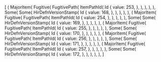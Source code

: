 [
    (
        MajorItem(
            Fugitive(
                FugitivePath(
                    ItemPathId(
                        Id {
                            value: 253,
                        },
                    ),
                ),
            ),
        ),
        Some(
            Some(
                HirDefnVersionStamp(
                    Id {
                        value: 168,
                    },
                ),
            ),
        ),
    ),
    (
        MajorItem(
            Fugitive(
                FugitivePath(
                    ItemPathId(
                        Id {
                            value: 254,
                        },
                    ),
                ),
            ),
        ),
        Some(
            Some(
                HirDefnVersionStamp(
                    Id {
                        value: 169,
                    },
                ),
            ),
        ),
    ),
    (
        MajorItem(
            Fugitive(
                FugitivePath(
                    ItemPathId(
                        Id {
                            value: 255,
                        },
                    ),
                ),
            ),
        ),
        Some(
            Some(
                HirDefnVersionStamp(
                    Id {
                        value: 170,
                    },
                ),
            ),
        ),
    ),
    (
        MajorItem(
            Fugitive(
                FugitivePath(
                    ItemPathId(
                        Id {
                            value: 256,
                        },
                    ),
                ),
            ),
        ),
        Some(
            Some(
                HirDefnVersionStamp(
                    Id {
                        value: 171,
                    },
                ),
            ),
        ),
    ),
    (
        MajorItem(
            Fugitive(
                FugitivePath(
                    ItemPathId(
                        Id {
                            value: 257,
                        },
                    ),
                ),
            ),
        ),
        Some(
            Some(
                HirDefnVersionStamp(
                    Id {
                        value: 172,
                    },
                ),
            ),
        ),
    ),
]